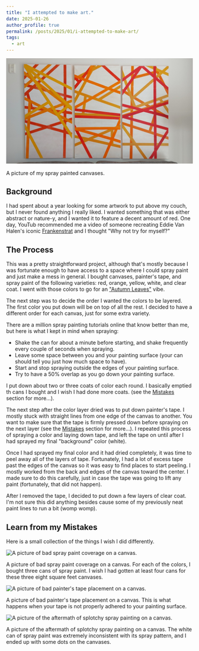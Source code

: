 ```yaml
---
title: "I attempted to make art."
date: 2025-01-26
author_profile: true
permalink: /posts/2025/01/i-attempted-to-make-art/
tags:
  - art
---
```


<img src="/images/blog/2025-01-26/paintings.jpeg" alt="A picture of my spray painted canvases." />

A picture of my spray painted canvases.

## Background

I had spent about a year looking for some artwork to put above my couch, but I never found anything I really liked. I wanted something that was either abstract or nature-y, and I wanted it to feature a decent amount of red. One day, YouTub recommended me a video of someone recreating Eddie Van Halen's iconic [Frankenstrat](https://en.wikipedia.org/wiki/Frankenstrat) and I thought "Why not try for myself?"

## The Process

This was a pretty straightforward project, although that's mostly because I was fortunate enough to have access to a space where I could spray paint and just make a mess in general. I bought canvases, painter's tape, and spray paint of the following varieties: red, orange, yellow, white, and clear coat. I went with those colors to go for an ["Autumn Leaves"](https://www.youtube.com/watch?v=P7tHHyXvJII) vibe.

The next step was to decide the order I wanted the colors to be layered. The first color you put down will be on top of all the rest. I decided to have a different order for each canvas, just for some extra variety.

There are a million spray painting tutorials online that know better than me, but here is what I kept in mind when spraying:

- Shake the can for about a minute before starting, and shake frequently every couple of seconds when spraying.
- Leave some space between you and your painting surface (your can should tell you just how much space to have).
- Start and stop spraying outside the edges of your painting surface.
- Try to have a 50% overlap as you go down your painting surface.

I put down about two or three coats of color each round. I basically emptied th cans I bought and I wish I had done more coats. (see the [Mistakes](#learn-from-my-mistakes) section for more...).

The next step after the color layer dried was to put down painter's tape. I mostly stuck with straight lines from one edge of the canvas to another. You want to make sure that the tape is firmly pressed down before spraying on the next layer (see the [Mistakes](#learn-from-my-mistakes) section for more...). I repeated this process of spraying a color and laying down tape, and left the tape on until after I had sprayed my final "background" color (white).

Once I had sprayed my final color and it had dried completely, it was time to peel away all of the layers of tape. Fortunately, I had a lot of excess tape past the edges of the canvas so it was easy to find places to start peeling. I mostly worked from the back and edges of the canvas toward the center. I made sure to do this carefully, just in case the tape was going to lift any paint (fortunately, that did not happen).

After I removed the tape, I decided to put down a few layers of clear coat. I'm not sure this did anything besides cause some of my previously neat paint lines to run a bit (womp womp).

## Learn from my Mistakes

Here is a small collection of the things I wish I did differently.

<img src="/images/blog/2025-01-26/bad-coverage.jpg" alt="A picture of bad spray paint coverage on a canvas." />

A picture of bad spray paint coverage on a canvas. For each of the colors, I bought three cans of spray paint. I wish I had gotten at least four cans for these three eight square feet canvases.

<img src="/images/blog/2025-01-26/bad-taping.jpg" alt="A picture of bad painter's tape placement on a canvas." />

A picture of bad painter's tape placement on a canvas. This is what happens when your tape is not properly adhered to your painting surface.

<img src="/images/blog/2025-01-26/splotchy-spray-paint.jpg"
          alt="A picture of the aftermath of splotchy spray painting on a canvas." />

A picture of the aftermath of splotchy spray painting on a canvas. The white can of spray paint was extremely inconsistent with its spray pattern, and I ended up with some dots on the canvases.
